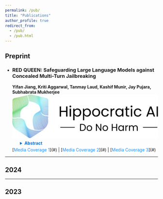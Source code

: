 ```yaml
---
permalink: /pub/
title: "Publications"
author_profile: true
redirect_from: 
  - /pub/
  - /pub.html
---
```


## Preprint

- ### RED QUEEN: Safeguarding Large Language Models against Concealed Multi-Turn Jailbreaking 
  **Yifan Jiang, Kriti Aggarwal, Tanmay Laud, Kashif Munir, Jay Pujara, Subhabrata Mukherjee**
  ![Example Image](../assets/main-hippocratic-logo-full-color.png)  
  <details style="margin-left: 20px; padding: 5px;">
    <summary style="font-weight: bold; color: #0073e6; cursor: pointer;">Abstract</summary>
    <p style="margin-top: 10px; padding-left: 15px;">
      The rapid progress of Large Language Models (LLMs) has opened up new opportunities across various domains and applications; yet it also presents challenges
      related to potential misuse. To mitigate such risks, red teaming has been employed
      as a proactive security measure to probe language models for harmful outputs via
      jailbreak attacks. However, current jailbreak attack approaches are single-turn with
      explicit malicious queries that do not fully capture the complexity of real-world
      interactions. In reality, users can engage in multi-turn interactions with LLM-based
      chat assistants, allowing them to conceal their true intentions in a more covert
      manner. To bridge this gap, we, first, propose a new jailbreak approach, RED
      QUEEN ATTACK. This method constructs a multi-turn scenario, concealing the
      malicious intent under the guise of preventing harm. We craft 40 scenarios that
      vary in turns and select 14 harmful categories to generate 56k multi-turn attack
      data points. We conduct comprehensive experiments on the RED QUEEN ATTACK
      with four representative LLM families of different sizes. Our experiments reveal
      that all LLMs are vulnerable to RED QUEEN ATTACK, reaching 87.62% attack
      success rate on GPT-4o and 75.4% on Llama3-70B. Further analysis reveals that
      larger models are more susceptible to the RED QUEEN ATTACK, with multi-turn
      structures and concealment strategies contributing to its success. To prioritize
      safety, we introduce a straightforward mitigation strategy called RED QUEEN
      GUARD, which aligns LLMs to effectively counter adversarial attacks. This approach reduces the attack success rate to below 1% while maintaining the model’s
      performance across standard benchmarks.
    </p>
  </details>  
  [<span style="color: #1E90FF;">Media Coverage 1</span>](#) | [<span style="color: #1E90FF;">Media Coverage 2</span>](#) | [<span style="color: #1E90FF;">Media Coverage 3</span>](#)

---

## 2024

---

## 2023

